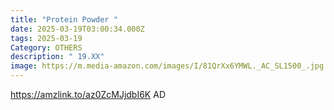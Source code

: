 ```yaml
---
title: "Protein Powder "
date: 2025-03-19T03:00:34.000Z
tags: 2025-03-19
Category: OTHERS
description: " 19.XX"
image: https://m.media-amazon.com/images/I/81QrXx6YMWL._AC_SL1500_.jpg
---
```

https://amzlink.to/az0ZcMJjdbI6K   AD